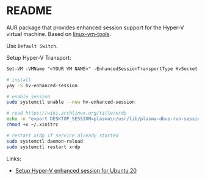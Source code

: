 # README

AUR package that provides enhanced session support for the Hyper-V virtual machine. Based on [linux-vm-tools](https://github.com/microsoft/linux-vm-tools/).

Use `Default Switch`.

Setup Hyper-V Transport:

```ps
Set-VM -VMName "<YOUR VM NAME>" -EnhancedSessionTransportType HvSocket
```

```bash
# install
yay -S hv-enhanced-session

# enable session
sudo systemctl enable --now hv-enhanced-session

# read https://wiki.archlinux.org/title/xrdp
echo -n "export DESKTOP_SESSION=plasma\n/usr/lib/plasma-dbus-run-session-if-needed startplasma-x11" > ~/.xinitrc
chmod +x ~/.xinitrc

# restart xrdp if service already started
sudo systemctl daemon-reload
sudo systemctl restart xrdp
```

Links:

* [Setup Hyper-V enhanced session for Ubuntu 20](https://gist.github.com/milnak/54e662f88fa47a5d3a317edb712f957e)
